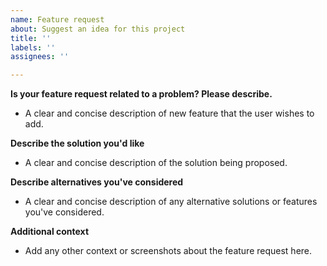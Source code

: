 ```yaml
---
name: Feature request
about: Suggest an idea for this project
title: ''
labels: ''
assignees: ''

---
```


**Is your feature request related to a problem? Please describe.**
- A clear and concise description of new feature that the user wishes to add.

**Describe the solution you'd like**
- A clear and concise description of the solution being proposed.

**Describe alternatives you've considered**
- A clear and concise description of any alternative solutions or features you've considered.

**Additional context**
- Add any other context or screenshots about the feature request here.
